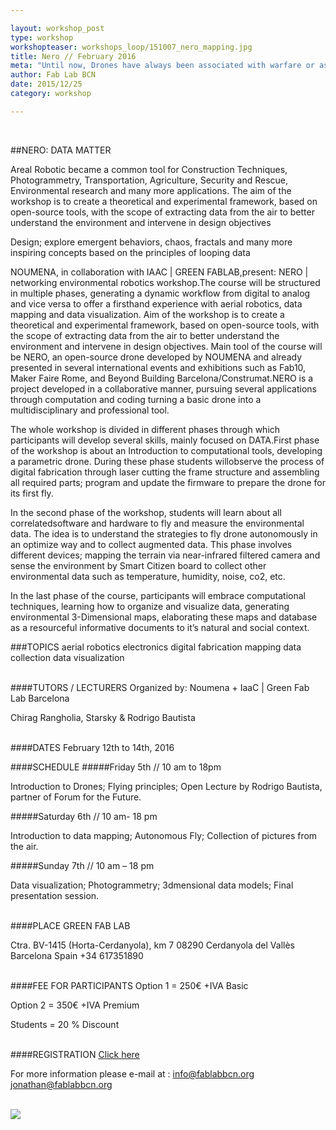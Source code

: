 ```yaml
---

layout: workshop_post
type: workshop
workshopteaser: workshops_loop/151007_nero_mapping.jpg
title: Nero // February 2016
meta: "Until now, Drones have always been associated with warfare or as a military robot aircrafts. However these days drone technology is becoming more and more affordable and mainstream, making it ideal for a wide range of applied research applications. "
author: Fab Lab BCN
date: 2015/12/25
category: workshop

---
```


<br>

##NERO: DATA MATTER

Areal Robotic became a common tool for Construction Techniques, Photogrammetry, Transportation, Agriculture, Security and Rescue, Environmental research and many more applications. The aim of the workshop is to create a theoretical and experimental framework, based on open-source tools, with the scope of extracting data from the air to better understand the environment and intervene in design objectives
 
Design; explore emergent behaviors, chaos, fractals and many more inspiring concepts based on the principles of looping data

NOUMENA, in collaboration with IAAC | GREEN FABLAB,present: NERO | networking environmental robotics workshop.The course will be structured in multiple phases, generating a dynamic workflow from digital to analog and vice versa to offer a firsthand experience with aerial robotics, data mapping and data visualization. Aim of the workshop is to create a theoretical and experimental framework, based on open-source tools, with the scope of extracting data from the air to better understand the environment and intervene in design objectives. Main tool of the course will be NERO, an open-source drone developed by NOUMENA and already presented in several international events and exhibitions such as Fab10, Maker Faire Rome, and Beyond Building Barcelona/Construmat.NERO is a project developed in a collaborative manner, pursuing several applications through computation and coding turning a basic drone into a multidisciplinary and professional tool.

The whole workshop is divided in different phases through which participants will develop several skills, mainly focused on DATA.First phase of the workshop is about an Introduction to computational tools, developing a parametric drone. During these phase students willobserve the process of digital fabrication through laser cutting the frame structure and assembling all required parts; program and update the firmware to prepare the drone for its first fly.

In the second phase of the workshop, students will learn about all correlatedsoftware and hardware to fly and measure the environmental data.  The idea is to understand the strategies to fly drone autonomously in an optimize way and to collect augmented data. This phase involves different devices; mapping the terrain via near-infrared filtered camera and sense the environment by Smart Citizen board to collect other environmental data such as temperature, humidity, noise, co2, etc.

In the last phase of the course, participants will embrace computational techniques, learning how to organize and visualize data, generating environmental 3-Dimensional maps, elaborating these maps and database as a resourceful informative documents to it’s natural and social context.

###TOPICS
aerial robotics
electronics
digital fabrication
mapping
data collection
data visualization


<br>
####TUTORS / LECTURERS
Organized by: Noumena + IaaC | Green Fab Lab Barcelona

Chirag Rangholia, Starsky & Rodrigo Bautista


<br>
####DATES
February 12th to 14th, 2016

####SCHEDULE
#####Friday 5th // 10 am to 18pm

Introduction to Drones;
Flying principles;
Open Lecture by Rodrigo Bautista, partner of Forum for the Future.


#####Saturday 6th // 10 am- 18 pm

Introduction to data mapping;
Autonomous Fly;
Collection of pictures from the air.


#####Sunday 7th // 10 am – 18 pm

Data visualization;
Photogrammetry;
3dmensional data models;
Final presentation session.

<br>
####PLACE
GREEN FAB LAB

Ctra. BV-1415 (Horta-Cerdanyola), km 7 
08290 Cerdanyola del Vallès 
Barcelona 
Spain
+34 617351890 

<br>
####FEE FOR PARTICIPANTS
Option 1 = 250€ +IVA
Basic

Option 2 = 350€ +IVA
Premium

Students = 20 % Discount


<br>
####REGISTRATION 
<a target="_blank" href="http://valldaura.fikket.es/event/nero"><u>Click here</u></a>    


For more information please e-mail at :
info@fablabbcn.org
jonathan@fablabbcn.org



<br>

<img src="{{site.baseurl}}{{ site.url }}/img/workshops/workshops_loop/nero-2016-full.jpg">



